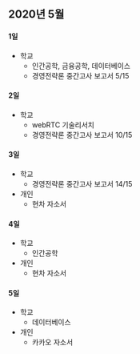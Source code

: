## 2020년 5월

#### 1일
- 학교
  - 인간공학, 금융공학, 데이터베이스
  - 경영전략론 중간고사 보고서 5/15
#### 2일
- 학교
  - webRTC 기술리서치
  - 경영전략론 중간고사 보고서 10/15

#### 3일
- 학교
  - 경영전략론 중간고사 보고서 14/15
- 개인
  - 현차 자소서

#### 4일
- 학교
  - 인간공학
- 개인
  - 현차 자소서

#### 5일
- 학교 
  - 데이터베이스 
- 개인
  - 카카오 자소서
